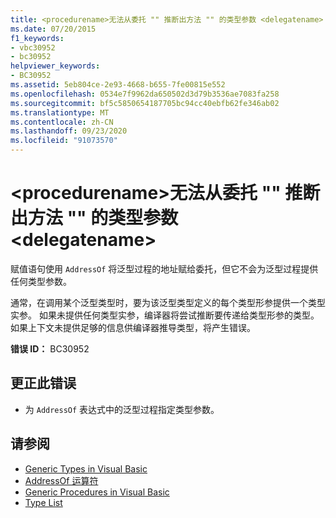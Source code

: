 ```yaml
---
title: <procedurename>无法从委托 "" 推断出方法 "" 的类型参数 <delegatename>
ms.date: 07/20/2015
f1_keywords:
- vbc30952
- bc30952
helpviewer_keywords:
- BC30952
ms.assetid: 5eb804ce-2e93-4668-b655-7fe00815e552
ms.openlocfilehash: 0534e7f9962da650502d3d79b3536ae7083fa258
ms.sourcegitcommit: bf5c5850654187705bc94cc40ebfb62fe346ab02
ms.translationtype: MT
ms.contentlocale: zh-CN
ms.lasthandoff: 09/23/2020
ms.locfileid: "91073570"
---
```

# <a name="type-arguments-for-method-procedurename-could-not-be-inferred-from-the-delegate-delegatename"></a>\<procedurename>无法从委托 "" 推断出方法 "" 的类型参数 \<delegatename>

赋值语句使用 `AddressOf` 将泛型过程的地址赋给委托，但它不会为泛型过程提供任何类型参数。  
  
 通常，在调用某个泛型类型时，要为该泛型类型定义的每个类型形参提供一个类型实参。 如果未提供任何类型实参，编译器将尝试推断要传递给类型形参的类型。 如果上下文未提供足够的信息供编译器推导类型，将产生错误。  
  
 **错误 ID：** BC30952  
  
## <a name="to-correct-this-error"></a>更正此错误  
  
- 为 `AddressOf` 表达式中的泛型过程指定类型参数。  
  
## <a name="see-also"></a>请参阅

- [Generic Types in Visual Basic](../programming-guide/language-features/data-types/generic-types.md)
- [AddressOf 运算符](../language-reference/operators/addressof-operator.md)
- [Generic Procedures in Visual Basic](../programming-guide/language-features/data-types/generic-procedures.md)
- [Type List](../language-reference/statements/type-list.md)
